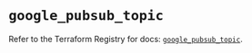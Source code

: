 # `google_pubsub_topic`

Refer to the Terraform Registry for docs: [`google_pubsub_topic`](https://registry.terraform.io/providers/hashicorp/google-beta/6.21.0/docs/resources/google_pubsub_topic).
